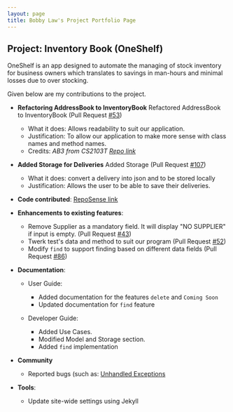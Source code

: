 ```yaml
---
layout: page
title: Bobby Law's Project Portfolio Page
---
```


## Project: Inventory Book (OneShelf)

OneShelf is an app designed to automate the managing of stock inventory for business owners which translates to savings in man-hours and minimal losses due to over stocking.

Given below are my contributions to the project.

* **Refactoring AddressBook to InventoryBook** Refactored AddressBook to InventoryBook (Pull Request [\#53](https://github.com/AY2021S1-CS2103T-T12-1/tp/pull/53))
  * What it does: Allows readability to suit our application.
  * Justification: To allow our application to make more sense with class names and method names.
  * Credits: *AB3 from CS2103T [Repo link](https://github.com/nus-cs2103-AY2021S1/tp)*

* **Added Storage for Deliveries** Added Storage (Pull Request [\#107](https://github.com/AY2021S1-CS2103T-T12-1/tp/pull/107))
  * What it does: convert a delivery into json and to be stored locally
  * Justification: Allows the user to be able to save their deliveries.

* **Code contributed**: [RepoSense link](https://nus-cs2103-ay2021s1.github.io/tp-dashboard/#breakdown=true&search=&sort=groupTitle&sortWithin=title&since=2020-08-14&timeframe=commit&mergegroup=&groupSelect=groupByRepos&checkedFileTypes=docs~functional-code~test-code~other&tabOpen=true&tabType=authorship&tabAuthor=zeranium97&tabRepo=AY2021S1-CS2103T-T12-1%2Ftp%5Bmaster%5D&authorshipIsMergeGroup=false&authorshipFileTypes=functional-code~test-code)

* **Enhancements to existing features**:
  * Remove Supplier as a mandatory field. It will display "NO SUPPLIER" if input is empty. (Pull Request [\#43](https://github.com/AY2021S1-CS2103T-T12-1/tp/pull/43))
  * Twerk test's data and method to suit our program (Pull Request [\#52](https://github.com/AY2021S1-CS2103T-T12-1/tp/pull/52))
  * Modify `find` to support finding based on different data fields (Pull Request [\#86](https://github.com/AY2021S1-CS2103T-T12-1/tp/pull/86))

* **Documentation**:
  * User Guide:
    * Added documentation for the features `delete` and `Coming Soon`
    * Updated documentation for `find` feature
    
  * Developer Guide:
    * Added Use Cases.
    * Modified Model and Storage section.
    * Added `find` implementation

* **Community**
   * Reported bugs (such as: [Unhandled Exceptions](https://github.com/AY2021S1-CS2103T-T12-1/tp/issues/78)

* **Tools**:
  * Update site-wide settings using Jekyll

